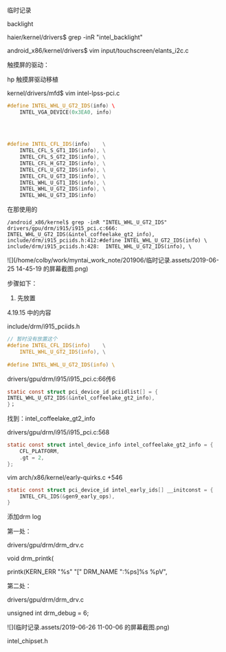 临时记录

backlight

haier/kernel/drivers$ grep -inR "intel_backlight"

android_x86/kernel/drivers$ vim input/touchscreen/elants_i2c.c





触摸屏的驱动：

hp 触摸屏驱动移植

kernel/drivers/mfd$ vim intel-lpss-pci.c



```c++
#define INTEL_WHL_U_GT2_IDS(info) \   
    INTEL_VGA_DEVICE(0x3EA0, info)
        
        
        
        
#define INTEL_CFL_IDS(info)    \
    INTEL_CFL_S_GT1_IDS(info), \
    INTEL_CFL_S_GT2_IDS(info), \
    INTEL_CFL_H_GT2_IDS(info), \
    INTEL_CFL_U_GT2_IDS(info), \
    INTEL_CFL_U_GT3_IDS(info), \
    INTEL_WHL_U_GT1_IDS(info), \
    INTEL_WHL_U_GT2_IDS(info), \
    INTEL_WHL_U_GT3_IDS(info)

```



在那使用的

```shell
/android_x86/kernel$ grep -inR "INTEL_WHL_U_GT2_IDS"
drivers/gpu/drm/i915/i915_pci.c:666:	INTEL_WHL_U_GT2_IDS(&intel_coffeelake_gt2_info),
include/drm/i915_pciids.h:412:#define INTEL_WHL_U_GT2_IDS(info) \
include/drm/i915_pciids.h:428:	INTEL_WHL_U_GT2_IDS(info), \
```

![](/home/colby/work/myntai_work_note/201906/临时记录.assets/2019-06-25 14-45-19 的屏幕截图.png)



步骤如下：

1. 先放置

4.19.15 中的内容

include/drm/i915_pciids.h 

```c
// 暂时没有放置这个
#define INTEL_CFL_IDS(info)    \
	INTEL_WHL_U_GT2_IDS(info), \
	
#define INTEL_WHL_U_GT2_IDS(info) \                                               INTEL_VGA_DEVICE(0x3EA0, info)
```

drivers/gpu/drm/i915/i915_pci.c:66传6

```c
static const struct pci_device_id pciidlist[] = {
INTEL_WHL_U_GT2_IDS(&intel_coffeelake_gt2_info),
}；
```

找到：intel_coffeelake_gt2_info

drivers/gpu/drm/i915/i915_pci.c:568

```c
static const struct intel_device_info intel_coffeelake_gt2_info = {    
    CFL_PLATFORM,
    .gt = 2,
};
```

vim arch/x86/kernel/early-quirks.c +546

```c
static const struct pci_device_id intel_early_ids[] __initconst = {
    INTEL_CFL_IDS(&gen9_early_ops),
}
```







添加drm log

第一处：

drivers/gpu/drm/drm_drv.c

void drm_printk(

printk(KERN_ERR "%s" "[" DRM_NAME ":%ps]%s %pV",

第二处：

drivers/gpu/drm/drm_drv.c

unsigned int drm_debug = 6;

![](临时记录.assets/2019-06-26 11-00-06 的屏幕截图.png)

intel_chipset.h